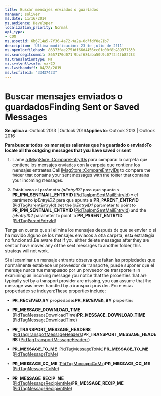 ```yaml
---
title: Buscar mensajes enviados o guardados
manager: soliver
ms.date: 11/16/2014
ms.audience: Developer
localization_priority: Normal
api_type:
- COM
ms.assetid: 6b6714a5-7f36-4a72-9a2a-0d7fdf0e21b7
description: 'Última modificación: 23 de julio de 2011'
ms.openlocfilehash: 86373fae2753df66d4456cc0fc00f8b289977650
ms.sourcegitcommit: 8657170d071f9bcf680aba50b9c07f2a4fb82283
ms.translationtype: MT
ms.contentlocale: es-ES
ms.lasthandoff: 04/28/2019
ms.locfileid: "33437423"
---
```

# <a name="finding-sent-or-saved-messages"></a><span data-ttu-id="67d87-103">Buscar mensajes enviados o guardados</span><span class="sxs-lookup"><span data-stu-id="67d87-103">Finding Sent or Saved Messages</span></span>

  
  
<span data-ttu-id="67d87-104">**Se aplica a**: Outlook 2013 | Outlook 2016</span><span class="sxs-lookup"><span data-stu-id="67d87-104">**Applies to**: Outlook 2013 | Outlook 2016</span></span> 
  
 <span data-ttu-id="67d87-105">**Para buscar todos los mensajes salientes que ha guardado o enviado**</span><span class="sxs-lookup"><span data-stu-id="67d87-105">**To locate all the outgoing messages that you have saved or sent**</span></span>
  
1. <span data-ttu-id="67d87-106">Llame [a IMsgStore::CompareEntryIDs](imsgstore-compareentryids.md) para comparar la carpeta que contiene los mensajes enviados con la carpeta que contiene los mensajes entrantes.</span><span class="sxs-lookup"><span data-stu-id="67d87-106">Call [IMsgStore::CompareEntryIDs](imsgstore-compareentryids.md) to compare the folder that contains your sent messages with the folder that contains your incoming messages.</span></span> 
    
2. <span data-ttu-id="67d87-107">Establezca el parámetro  _lpEntryID1_ para que apunte a **PR_IPM_SENTMAIL_ENTRYID** ([PidTagIpmSentMailEntryId](pidtagipmsentmailentryid-canonical-property.md)) y el parámetro  _lpEntryID2_ para que apunte a **PR_PARENT_ENTRYID** ([PidTagParentEntryId](pidtagparententryid-canonical-property.md)).</span><span class="sxs-lookup"><span data-stu-id="67d87-107">Set the  _lpEntryID1_ parameter to point to **PR_IPM_SENTMAIL_ENTRYID** ([PidTagIpmSentMailEntryId](pidtagipmsentmailentryid-canonical-property.md)) and the  _lpEntryID2_ parameter to point to **PR_PARENT_ENTRYID** ([PidTagParentEntryId](pidtagparententryid-canonical-property.md)).</span></span>
    
<span data-ttu-id="67d87-108">Tenga en cuenta que si elimina los mensajes después de que se envíen o si ha movido alguno de los mensajes enviados a otra carpeta, esta estrategia no funcionará.</span><span class="sxs-lookup"><span data-stu-id="67d87-108">Be aware that if you either delete messages after they are sent or have moved any of the sent messages to another folder, this strategy will not work.</span></span> 
  
<span data-ttu-id="67d87-109">Si al examinar un mensaje entrante observa que faltan las propiedades que normalmente establece un proveedor de transporte, puede suponer que el mensaje nunca fue manipulado por un proveedor de transporte.</span><span class="sxs-lookup"><span data-stu-id="67d87-109">If in examining an incoming message you notice that the properties that are typically set by a transport provider are missing, you can assume that the message was never handled by a transport provider.</span></span> <span data-ttu-id="67d87-110">Entre estas propiedades se incluyen:</span><span class="sxs-lookup"><span data-stu-id="67d87-110">These properties include:</span></span>
  
- <span data-ttu-id="67d87-111">**PR_RECEIVED_BY** propiedades</span><span class="sxs-lookup"><span data-stu-id="67d87-111">**PR_RECEIVED_BY** properties</span></span> 
    
- <span data-ttu-id="67d87-112">**PR_MESSAGE_DOWNLOAD_TIME** ([PidTagMessageDownloadTime](pidtagmessagedownloadtime-canonical-property.md))</span><span class="sxs-lookup"><span data-stu-id="67d87-112">**PR_MESSAGE_DOWNLOAD_TIME** ([PidTagMessageDownloadTime](pidtagmessagedownloadtime-canonical-property.md))</span></span>
    
- <span data-ttu-id="67d87-113">**PR_TRANSPORT_MESSAGE_HEADERS** ([PidTagTransportMessageHeaders](pidtagtransportmessageheaders-canonical-property.md))</span><span class="sxs-lookup"><span data-stu-id="67d87-113">**PR_TRANSPORT_MESSAGE_HEADERS** ([PidTagTransportMessageHeaders](pidtagtransportmessageheaders-canonical-property.md))</span></span>
    
- <span data-ttu-id="67d87-114">**PR_MESSAGE_TO_ME** ([PidTagMessageToMe](pidtagmessagetome-canonical-property.md))</span><span class="sxs-lookup"><span data-stu-id="67d87-114">**PR_MESSAGE_TO_ME** ([PidTagMessageToMe](pidtagmessagetome-canonical-property.md))</span></span>
    
- <span data-ttu-id="67d87-115">**PR_MESSAGE_CC_ME** ([PidTagMessageCcMe](pidtagmessageccme-canonical-property.md))</span><span class="sxs-lookup"><span data-stu-id="67d87-115">**PR_MESSAGE_CC_ME** ([PidTagMessageCcMe](pidtagmessageccme-canonical-property.md))</span></span>
    
- <span data-ttu-id="67d87-116">**PR_MESSAGE_RECIP_ME** ([PidTagMessageRecipientMe](pidtagmessagerecipientme-canonical-property.md))</span><span class="sxs-lookup"><span data-stu-id="67d87-116">**PR_MESSAGE_RECIP_ME** ([PidTagMessageRecipientMe](pidtagmessagerecipientme-canonical-property.md))</span></span>
    

